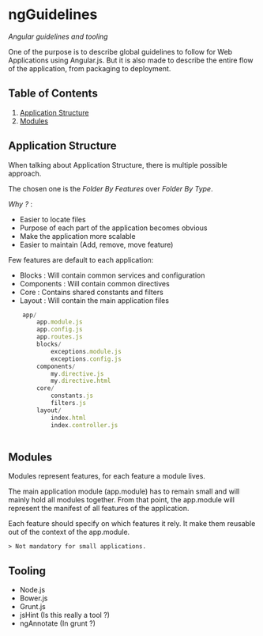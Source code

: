 # ngGuidelines

*Angular guidelines and tooling*

One of the purpose is to describe global guidelines to follow for Web Applications using Angular.js.
But it is also made to describe the entire flow of the application, from packaging to deployment.

## Table of Contents

  1. [Application Structure](#application-structure)
  2. [Modules](#modules)

## Application Structure

When talking about Application Structure, there is multiple possible approach.

The chosen one is the *Folder By Features* over *Folder By Type*.

*Why ?* : 

- Easier to locate files 
- Purpose of each part of the application becomes obvious
- Make the application more scalable
- Easier to maintain (Add, remove, move feature)

Few features are default to each application:
- Blocks : Will contain common services and configuration
- Components : Will contain common directives
- Core : Contains shared constants and filters
- Layout : Will contain the main application files

```javascript
    app/
        app.module.js
        app.config.js
        app.routes.js
        blocks/
			exceptions.module.js
			exceptions.config.js
        components/
            my.directive.js
            my.directive.html
        core/
        	constants.js
        	filters.js
        layout/
            index.html
            index.controller.js
        
```					

## Modules

Modules represent features, for each feature a module lives.

The main application module (app.module) has to remain small and will mainly hold all modules together.
From that point, the app.module will represent the manifest of all features of the application.

Each feature should specify on which features it rely.
It make them reusable out of the context of the app.module.

	> Not mandatory for small applications.

## Tooling
 - Node.js
 - Bower.js
 - Grunt.js
 - jsHint (Is this really a tool ?)
 - ngAnnotate (In grunt ?)


